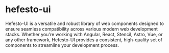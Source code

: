 # hefesto-ui
Hefesto-UI is a versatile and robust library of web components designed to ensure seamless compatibility across various modern web development stacks. Whether you're working with Angular, React, Stencil, Astro, Vue, or any other framework, Hefesto-UI provides a consistent, high-quality set of components to streamline your development process.
